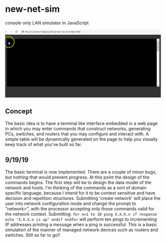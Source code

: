 # new-net-sim
 console only LAN simulator in JavaScript  
 
 ![gif of network sim test run](net_sim.gif)
 
## Concept
 The basic idea is to have a terminal like interface embedded in a web page in which
 you may enter commands that construct networks, generating PCs, switches, and routers 
 that you may configure and interact with. A simple table will be dynamically generated on 
 the page to help you visually keep track of what you've built so far. 

## 9/19/19
 The basic terminal is now implemented. There are a couple of minor bugs, but nothing that would 
 prevent progress. At this point the design of the commands begins. The first step will be to 
 design the data model of the network and hosts. I'm thinking of the commands as a sort of 
 domain specific language, because I intend for it to be context sensitive and have decision and repetition structures.
 Submitting 'create network'
 will place the user into network configuration mode and change the prompt to "network>", with the 
 processor accepting only those commands valid for the network context. Submitting:
 `for n=1 to 10 ping X.X.X.n if response echo "X.X.X.n is up" endif endfor`
 will perform ten pings to incrementing IP addresses printing a message when a ping is successful. 
 This is a basic simulation of the manner of managed network devices such as routers and switches. 
 Still so far to go!!

